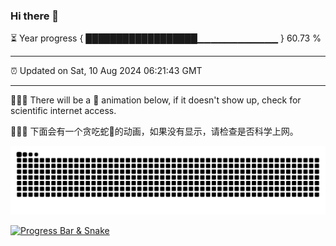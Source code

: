 ### Hi there 👋

⏳ Year progress { ██████████████████▁▁▁▁▁▁▁▁▁▁▁▁ } 60.73 %

---

⏰ Updated on Sat, 10 Aug 2024 06:21:43 GMT

---

🦕🦕🦕 There will be a 🐍 animation below, if it doesn't show up, check for scientific internet access.

🐍🐍🐍 下面会有一个贪吃蛇🐍的动画，如果没有显示，请检查是否科学上网。

![🐍🐍🐍](https://raw.githubusercontent.com/KamenRevice/KamenRevice/output/github-contribution-grid-snake.svg)

[![Progress Bar & Snake](https://github.com/KamenRevice/KamenRevice/actions/workflows/main.yml/badge.svg)](https://github.com/KamenRevice/KamenRevice/actions/workflows/main.yml)
